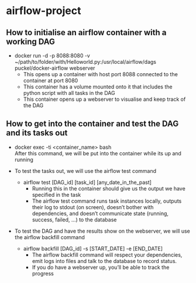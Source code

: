 # airflow-project

## How to initialise an airflow container with a working DAG 


- docker run -d -p 8088:8080 -v ~/path/to/folder/with/Helloworld.py:/usr/local/airflow/dags puckel/docker-airflow webserver
  - This opens up a container with host port 8088 connected to the container at port 8080
  - This container has a volume mounted onto it that includes the python script with all tasks in the DAG
  - This container opens up a webserver to visualise and keep track of the DAG
## How to get into the container and test the DAG and its tasks out 

- docker exec -ti <container_name> bash\
After this command, we will be put into the container while its up and running 

- To test the tasks out, we will use the airflow test command
   - airflow test [DAG_id] [task_id] [any_date_in_the_past]
     - Running this in the container should give us the output we have specified in the task
     - The airflow test command runs task instances locally, outputs their log to stdout (on screen), doesn’t bother with dependencies, and doesn’t communicate state (running, success, failed, …) to the database

- To test the DAG and have the results show on the webserver, we will use the airflow backfill command
  - airflow backfill [DAG_id] -s [START_DATE] -e [END_DATE]
    - The airflow backfill command will respect your dependencies, emit logs into files and talk to the database to record status. 
    - If you do have a webserver up, you’ll be able to track the progress
